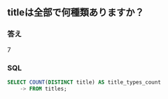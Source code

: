 ## titleは全部で何種類ありますか？

### 答え
7

### SQL
```sql
SELECT COUNT(DISTINCT title) AS title_types_count
    -> FROM titles;
```
